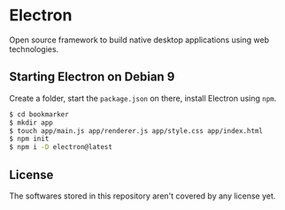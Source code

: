 # Electron
Open source framework to build native desktop applications using web technologies.

## Starting Electron on Debian 9
Create a folder, start the `package.json` on there, install Electron using `npm`.
```bash
$ cd bookmarker
$ mkdir app
$ touch app/main.js app/renderer.js app/style.css app/index.html
$ npm init
$ npm i -D electron@latest
```

## License
The softwares stored in this repository aren't covered by any license yet.
